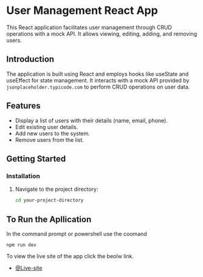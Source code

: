 # User Management React App

This React application facilitates user management through CRUD operations with a mock API. It allows viewing, editing, adding, and removing users.

## Introduction

The application is built using React and employs hooks like useState and useEffect for state management. It interacts with a mock API provided by `jsonplaceholder.typicode.com` to perform CRUD operations on user data.

## Features

- Display a list of users with their details (name, email, phone).
- Edit existing user details.
- Add new users to the system.
- Remove users from the list.

## Getting Started

### Installation

1. Navigate to the project directory:

   ```bash
   cd your-project-directory


## To Run the Apllication

In the command prompt or powershell use the coomand

`npm run dev`

To view the live site of the app click the beolw link.

- [@Live-site](https://fetching-six.vercel.app/)
